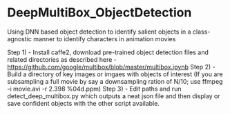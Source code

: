 # DeepMultiBox_ObjectDetection
Using DNN based object detection to identify salient objects in a class-agnostic manner to identify characters in animation movies

Step 1) - Install caffe2, download pre-trained object detection files and related directories as described here - https://github.com/google/multibox/blob/master/multibox.ipynb
Step 2) - Build a directory of key images or imgaes with objects of interest (If you are subsampling a full movie by say a downsampling ration of N/10; use ffmpeg -i movie.avi -r 2.398 %04d.ppm)
Step 3) - Edit paths and run detect_deep_multibox.py which outputs a neat json file and then display or save confident objects with the other script available.
